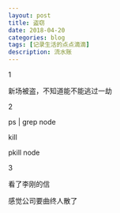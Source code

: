 ```yaml
---
layout: post
title: 盗窃
date: 2018-04-20
categories: blog
tags: [记录生活的点点滴滴]
description: 流水账
---
```


1 

新场被盗，不知道能不能逃过一劫

2

ps | grep node

kill <id>

pkill node

3

看了李刚的信

感觉公司要曲终人散了








